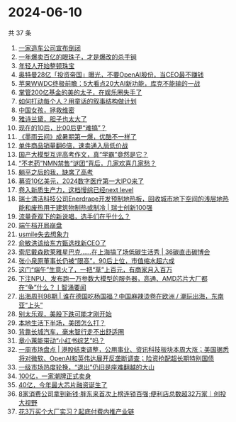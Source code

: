 # 2024-06-10

共 37 条

<!-- BEGIN 36KR -->
<!-- 最后更新时间 2024-06-10 17:01:19 +0800 -->
1. [一家造车公司宣布倒闭](https://36kr.com/p/2812332655282690)
1. [一年爆卖百亿的眼珠子，才是爆改的杀手锏](https://36kr.com/p/2811247802063745)
1. [年轻人开始整顿珠宝](https://36kr.com/p/2812524481808896)
1. [奥特曼28亿「投资帝国」曝光，不要OpenAI股份，当CEO最不赚钱](https://36kr.com/p/2812086454454792)
1. [苹果WWDC终极前瞻：5大看点20大AI新功能，库克不能输的一战](https://36kr.com/p/2813525801961731)
1. [掌管200亿基金的美的太子，在娱乐圈失手了](https://36kr.com/p/2812004775397636)
1. [如何打动每个人？用童话的叙事结构做计划](https://36kr.com/p/2544442856417029)
1. [中国女孩，拯救维密](https://36kr.com/p/2811943804836741)
1. [雅诗兰黛，胆子也太大了](https://36kr.com/p/2813529657428231)
1. [现在的10后，比00后更“难搞”？](https://36kr.com/p/2812441947802118)
1. [《墨雨云间》成暑期第一爆，优酷不一样了](https://36kr.com/p/2812602861160960)
1. [单件商品销量翻6倍，速卖通入局低价战](https://36kr.com/p/2812221485254912)
1. [国产大模型互评高考作文，真“学霸”竟然是它？](https://36kr.com/p/2812103424035080)
1. [“不老药”NMN禁售“谜团”背后，几家欢喜几家愁？](https://36kr.com/p/2812003242498946)
1. [躺平之后的我，缺席了高考](https://36kr.com/p/2812517169531398)
1. [募资10亿美元，2024数字医疗第一大IPO来了](https://36kr.com/p/2813241261574407)
1. [卷入新质生产力，这档慢综已经next level](https://36kr.com/p/2811966857283843)
1. [瑞士清洁科技公司Enerdrape开发预制地热板，回收城市地下空间的浅层地热能和废热用于建筑物制热或制冷 | 瑞士创新100强](https://36kr.com/p/2813272185445255)
1. [流量奇观下的新说唱，选手们在乎什么？](https://36kr.com/p/2809781458504193)
1. [端午档开局崩盘](https://36kr.com/p/2811280681601282)
1. [usmile失去想象力](https://36kr.com/p/2809782080932100)
1. [俞敏洪该给东方甄选找新CEO了](https://36kr.com/p/2812102910888454)
1. [索尼戴森欧莱雅星巴克……在上海搞了场低碳生活秀 | 36碳直击碳博会](https://36kr.com/p/2809151144577288)
1. [张小泉原董事长仍被“限高”，90后上位，市值缩水超六成](https://36kr.com/p/2809940172642688)
1. [这门“端午”生意火了，一把“草”上百元，有商家月入百万](https://36kr.com/p/2811112411859206)
1. [下注NPU、发布跑一万参数大模型的服务器，高通、AMD芯片大厂都在“争”什么？丨智涌要闻](https://36kr.com/p/2809398702885377)
1. [出海周刊98期 | 谁在德国吃杨国福？中国麻辣烫卷在欧洲 / 潮玩出海，东南亚“上头”](https://36kr.com/p/2809574114937092)
1. [别太乐观，美股下跌可能才刚开始](https://36kr.com/p/2810638330562824)
1. [本地生活下半场，美团怎么打？](https://36kr.com/p/2810891621517827)
1. [背靠长城汽车，毫末智行走不出舒适圈](https://36kr.com/p/2810538363816201)
1. [章小蕙能带动“小红书综艺”吗？](https://36kr.com/p/2811279938816261)
1. [一周市场盘点 | 港股结束调整，公用事业、资讯科技板块本周大涨；美国据悉将对微软、OpenAI和英伟达展开反垄断调查；险资抢配超长期特别国债](https://36kr.com/p/2810982058396163)
1. [一级市场热度轮换，“退出”仍旧是座难翻越的大山](https://36kr.com/p/2810872646683142)
1. [100亿，一家潮牌正式卖身](https://36kr.com/p/2810858647685637)
1. [40亿，今年最大芯片融资诞生了](https://36kr.com/p/2810686216407299)
1. [8家消费公司拿到新钱;胖东来首次上榜连锁百强;便利店总数超32万家｜创投大视野](https://36kr.com/p/2809828024961539)
1. [花3万买个大厂实习？起底付费内推产业链](https://36kr.com/p/2810592856459781)
<!-- END 36KR -->